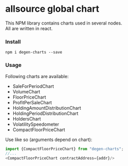 # allsource global chart

This NPM library contains charts used in several nodes.   
All are written in react.

### Install

```npm i degen-charts --save```

### Usage

Following charts are available:

- SaleForPeriodChart
- VolumeChart
- FloorPriceChart
- ProfitPerSaleChart
- HoldingAmountDistributionChart
- HoldingPeriodDistributionChart
- HoldersChart
- VolatilitySpeedometer
- CompactFloorPriceChart

Use like so (arguments depend on chart):
```js
import {CompactFloorPriceChart} from "degen-charts";
//...
<CompactFloorPriceChart contractAddress={addr}/>
```